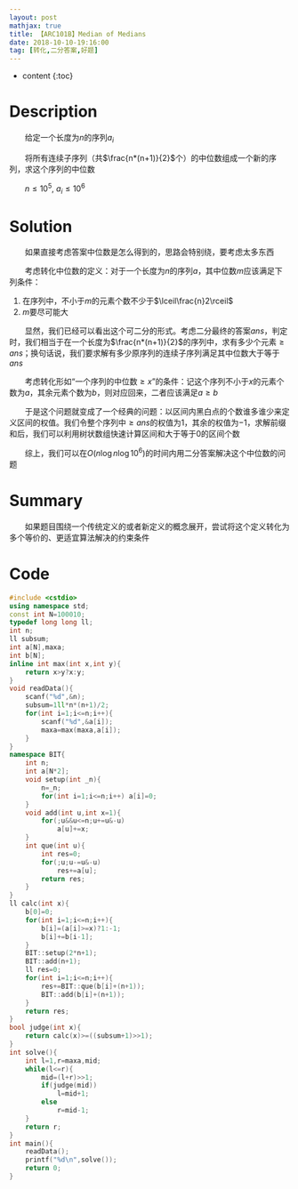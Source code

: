 ```yaml
---
layout: post
mathjax: true
title: 【ARC101B】Median of Medians
date: 2018-10-10-19:16:00
tag: [转化,二分答案,好题]
---
```

* content
{:toc}
# Description

　　给定一个长度为$n$的序列$a_i$

　　将所有连续子序列（共$\frac{n*(n+1)}{2}$个）的中位数组成一个新的序列，求这个序列的中位数

　　$n \le 10^5,\ a_i\le 10^6$



# Solution

　　如果直接考虑答案中位数是怎么得到的，思路会特别绕，要考虑太多东西

　　考虑转化中位数的定义：对于一个长度为$n$的序列$a$，其中位数$m$应该满足下列条件：

1. 在序列中，不小于$m$的元素个数不少于$\lceil\frac{n}2\rceil$
2. $m$要尽可能大

　　显然，我们已经可以看出这个可二分的形式。考虑二分最终的答案$ans$，判定时，我们相当于在一个长度为$\frac{n*(n+1)}{2}$的序列中，求有多少个元素$\ge ans$；换句话说，我们要求解有多少原序列的连续子序列满足其中位数大于等于$ans$

　　考虑转化形如“一个序列的中位数$\ge x$”的条件：记这个序列不小于$x$的元素个数为$a$，其余元素个数为$b$，则对应回来，二者应该满足$a \ge b$

　　于是这个问题就变成了一个经典的问题：以区间内黑白点的个数谁多谁少来定义区间的权值。我们令整个序列中$\ge ans$的权值为$1$，其余的权值为$-1$，求解前缀和后，我们可以利用树状数组快速计算区间和大于等于0的区间个数

　　综上，我们可以在$O(n \log n \log10^6)$的时间内用二分答案解决这个中位数的问题



# Summary

　　如果题目围绕一个传统定义的或者新定义的概念展开，尝试将这个定义转化为多个等价的、更适宜算法解决的约束条件

# Code

```c++
#include <cstdio>
using namespace std;
const int N=100010;
typedef long long ll;
int n;
ll subsum;
int a[N],maxa;
int b[N];
inline int max(int x,int y){
	return x>y?x:y;
}
void readData(){
	scanf("%d",&n);
	subsum=1ll*n*(n+1)/2;
	for(int i=1;i<=n;i++){
		scanf("%d",&a[i]);
		maxa=max(maxa,a[i]);
	}
}
namespace BIT{
	int n;
	int a[N*2];
	void setup(int _n){
		n=_n;
		for(int i=1;i<=n;i++) a[i]=0;
	}
	void add(int u,int x=1){
		for(;u&&u<=n;u+=u&-u)
			a[u]+=x;
	}
	int que(int u){
		int res=0;
		for(;u;u-=u&-u)
			res+=a[u];
		return res;
	}
}
ll calc(int x){
	b[0]=0;
	for(int i=1;i<=n;i++){
		b[i]=(a[i]>=x)?1:-1;
		b[i]+=b[i-1];
	}
	BIT::setup(2*n+1);
	BIT::add(n+1);
	ll res=0;
	for(int i=1;i<=n;i++){
		res+=BIT::que(b[i]+(n+1));
		BIT::add(b[i]+(n+1));
	}
	return res;
}
bool judge(int x){
	return calc(x)>=((subsum+1)>>1);
}
int solve(){
	int l=1,r=maxa,mid;
	while(l<=r){
		mid=(l+r)>>1;
		if(judge(mid))
			l=mid+1;
		else
			r=mid-1;
	}
	return r;
}
int main(){
	readData();
	printf("%d\n",solve());
	return 0;
}
```

